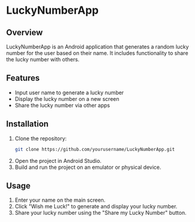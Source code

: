 # LuckyNumberApp

## Overview
LuckyNumberApp is an Android application that generates a random lucky number for the user based on their name. It includes functionality to share the lucky number with others.

## Features
- Input user name to generate a lucky number
- Display the lucky number on a new screen
- Share the lucky number via other apps

## Installation
1. Clone the repository:
    ```sh
    git clone https://github.com/yourusername/LuckyNumberApp.git
    ```
2. Open the project in Android Studio.
3. Build and run the project on an emulator or physical device.

## Usage
1. Enter your name on the main screen.
2. Click "Wish me Luck!" to generate and display your lucky number.
3. Share your lucky number using the "Share my Lucky Number" button.

